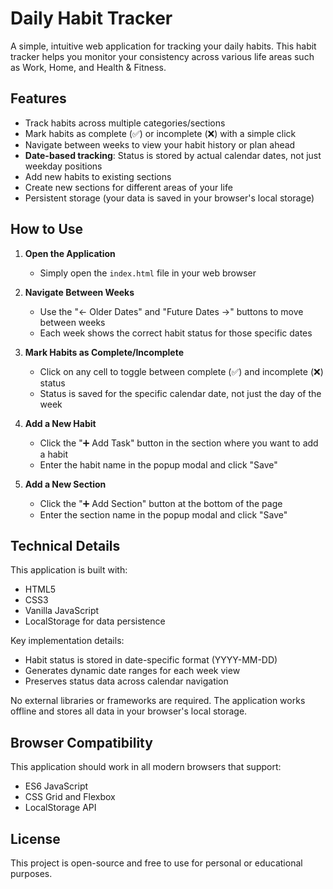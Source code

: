 # Daily Habit Tracker

A simple, intuitive web application for tracking your daily habits. This habit tracker helps you monitor your consistency across various life areas such as Work, Home, and Health & Fitness.

## Features

- Track habits across multiple categories/sections
- Mark habits as complete (✅) or incomplete (❌) with a simple click
- Navigate between weeks to view your habit history or plan ahead
- **Date-based tracking**: Status is stored by actual calendar dates, not just weekday positions
- Add new habits to existing sections
- Create new sections for different areas of your life
- Persistent storage (your data is saved in your browser's local storage)

## How to Use

1. **Open the Application**
   - Simply open the `index.html` file in your web browser

2. **Navigate Between Weeks**
   - Use the "← Older Dates" and "Future Dates →" buttons to move between weeks
   - Each week shows the correct habit status for those specific dates

3. **Mark Habits as Complete/Incomplete**
   - Click on any cell to toggle between complete (✅) and incomplete (❌) status
   - Status is saved for the specific calendar date, not just the day of the week

4. **Add a New Habit**
   - Click the "➕ Add Task" button in the section where you want to add a habit
   - Enter the habit name in the popup modal and click "Save"

5. **Add a New Section**
   - Click the "➕ Add Section" button at the bottom of the page
   - Enter the section name in the popup modal and click "Save"

## Technical Details

This application is built with:
- HTML5
- CSS3
- Vanilla JavaScript
- LocalStorage for data persistence

Key implementation details:
- Habit status is stored in date-specific format (YYYY-MM-DD)
- Generates dynamic date ranges for each week view
- Preserves status data across calendar navigation

No external libraries or frameworks are required. The application works offline and stores all data in your browser's local storage.

## Browser Compatibility

This application should work in all modern browsers that support:
- ES6 JavaScript
- CSS Grid and Flexbox
- LocalStorage API

## License

This project is open-source and free to use for personal or educational purposes. 